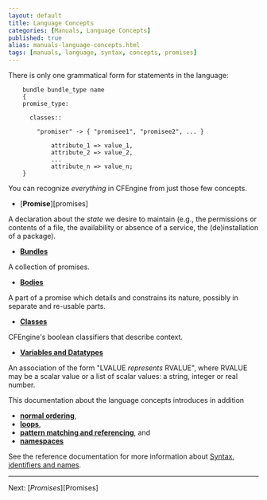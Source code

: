 ```yaml
---
layout: default
title: Language Concepts
categories: [Manuals, Language Concepts]
published: true
alias: manuals-language-concepts.html
tags: [manuals, language, syntax, concepts, promises]
---
```


There is only one grammatical form for statements in the language:

```cf3
    bundle bundle_type name
    {
    promise_type:

      classes::

        "promiser" -> { "promisee1", "promisee2", ... }

            attribute_1 => value_1,
            attribute_2 => value_2,
            ...
            attribute_n => value_n;
    }
```

You can recognize *everything* in CFEngine from just those few concepts.

* [**Promise**][promises]

A declaration about the *state* we desire to maintain (e.g., the permissions 
or contents of a file, the availability or absence of a service, the 
(de)installation of a package).

* [**Bundles**](manuals-language-concepts-bundles.html)

A collection of promises.

* [**Bodies**](manuals-language-concepts-bodies.html)

A part of a promise which details and constrains its nature, possibly in 
separate and re-usable parts.

* [**Classes**](manuals-language-concepts-classes.html)

CFEngine's boolean classifiers that describe context.

* [**Variables and Datatypes**](manuals-language-concepts-variables.html)

An association of the form "LVALUE *represents* RVALUE", where RVALUE may be a 
scalar value or a list of scalar values: a string, integer or real number.

This documentation about the language concepts introduces in addition

* [**normal ordering**](manuals-language-concepts-normal-ordering.html),
* [**loops**](manuals-language-concepts-loops.html),
* [**pattern matching and 
referencing**](manuals-language-concepts-pattern-matching-and-referencing.html), and
* [**namespaces**](manuals-language-concepts-namespaces.html)

See the reference documentation for more information about
[Syntax, identifiers and names](reference-syntax.html).

****

Next: [*Promises*][Promises]
